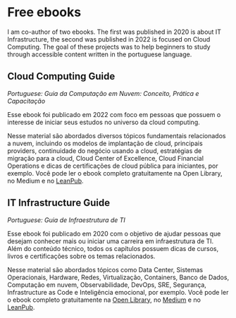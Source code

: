 # Free ebooks
I am co-author of two ebooks. The first was published in 2020 is about IT Infrastructure, the second was published in 2022 is focused on Cloud Computing. The goal of these projects was to help beginners to study through accessible content written in the portuguese language.

## Cloud Computing Guide
*Portuguese: Guia da Computação em Nuvem: Conceito, Prática e Capacitação*

Esse ebook foi publicado em 2022 com foco em pessoas que possuem o interesse de iniciar seus estudos no universo da cloud computing. 

Nesse material são abordados diversos tópicos fundamentais relacionados a nuvem, incluindo os modelos de implantação de cloud, principais providers, continuidade do negócio usando a cloud, estratégias de migração para a cloud, Cloud Center of Excellence, Cloud Financial Operations e dicas de certificações de cloud pública para iniciantes, por exemplo.
Você pode ler o ebook completo gratuitamente na Open Library, no Medium e no [LeanPub](https://leanpub.com/guia-da-computacao-em-nuvem/).


## IT Infrastructure Guide
*Portuguese: Guia de Infraestrutura de TI*

Esse ebook foi publicado em 2020 com o objetivo de ajudar pessoas que desejam conhecer mais ou iniciar uma carreira em infraestrutura de TI. Além do conteúdo técnico, todos os capítulos possuem dicas de cursos, livros e certificações sobre os temas relacionados.

Nesse material são abordados tópicos como Data Center, Sistemas Operacionais, Hardware, Redes, Virtualização, Containers, Banco de Dados, Computação em nuvem, Observabilidade, DevOps, SRE, Segurança, Infrastructure as Code e Inteligência emocional, por exemplo.
Você pode ler o ebook completo gratuitamente na [Open Library](https://openlibrary.org/books/OL28653878M/Guia_de_Infraestrutura_de_TI), no [Medium](https://medium.com/sysadminas/guia-de-infraestrutura-de-ti-30543bfe9922) e no [LeanPub](https://leanpub.com/guia-de-infraestrutura-de-ti/).








